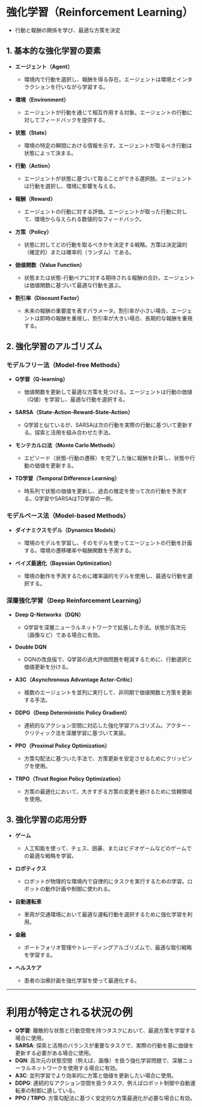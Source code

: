 # 強化学習（Reinforcement Learning）
- 行動と報酬の関係を学び、最適な方策を決定

## 1. 基本的な強化学習の要素

- **エージェント（Agent）**  
  - 環境内で行動を選択し、報酬を得る存在。エージェントは環境とインタラクションを行いながら学習する。

- **環境（Environment）**  
  - エージェントが行動を通じて相互作用する対象。エージェントの行動に対してフィードバックを提供する。

- **状態（State）**  
  - 環境の特定の瞬間における情報を示す。エージェントが取るべき行動は状態によって決まる。

- **行動（Action）**  
  - エージェントが状態に基づいて取ることができる選択肢。エージェントは行動を選択し、環境に影響を与える。

- **報酬（Reward）**  
  - エージェントの行動に対する評価。エージェントが取った行動に対して、環境から与えられる数値的なフィードバック。

- **方策（Policy）**  
  - 状態に対してどの行動を取るべきかを決定する戦略。方策は決定論的（確定的）または確率的（ランダム）である。

- **価値関数（Value Function）**  
  - 状態または状態-行動ペアに対する期待される報酬の合計。エージェントは価値関数に基づいて最適な行動を選ぶ。

- **割引率（Discount Factor）**  
  - 未来の報酬の重要度を表すパラメータ。割引率が小さい場合、エージェントは即時の報酬を重視し、割引率が大きい場合、長期的な報酬を重視する。

## 2. 強化学習のアルゴリズム

### **モデルフリー法（Model-free Methods）**

- **Q学習（Q-learning）**  
  - 価値関数を更新して最適な方策を見つける。エージェントは行動の価値（Q値）を学習し、最適な行動を選択する。
  
- **SARSA（State-Action-Reward-State-Action）**  
  - Q学習と似ているが、SARSAは次の行動を実際の行動に基づいて更新する。探索と活用を組み合わせた手法。

- **モンテカルロ法（Monte Carlo Methods）**  
  - エピソード（状態-行動の遷移）を完了した後に報酬を計算し、状態や行動の価値を更新する。

- **TD学習（Temporal Difference Learning）**  
  - 時系列で状態の価値を更新し、過去の推定を使って次の行動を予測する。Q学習やSARSAはTD学習の一例。

### **モデルベース法（Model-based Methods）**

- **ダイナミクスモデル（Dynamics Models）**  
  - 環境のモデルを学習し、そのモデルを使ってエージェントの行動を計画する。環境の遷移確率や報酬関数を予測する。

- **ベイズ最適化（Bayesian Optimization）**  
  - 環境の動作を予測するために確率論的モデルを使用し、最適な行動を選択する。

### **深層強化学習（Deep Reinforcement Learning）**

- **Deep Q-Networks（DQN）**  
  - Q学習を深層ニューラルネットワークで拡張した手法。状態が高次元（画像など）である場合に有効。

- **Double DQN**  
  - DQNの改良版で、Q学習の過大評価問題を軽減するために、行動選択と価値更新を分ける。

- **A3C（Asynchronous Advantage Actor-Critic）**  
  - 複数のエージェントを並列に実行して、非同期で価値関数と方策を更新する手法。

- **DDPG（Deep Deterministic Policy Gradient）**  
  - 連続的なアクション空間に対応した強化学習アルゴリズム。アクター・クリティック法を深層学習に基づいて実装。

- **PPO（Proximal Policy Optimization）**  
  - 方策勾配法に基づいた手法で、方策更新を安定させるためにクリッピングを使用。

- **TRPO（Trust Region Policy Optimization）**  
  - 方策の最適化において、大きすぎる方策の変更を避けるために信頼領域を使用。

## 3. 強化学習の応用分野

- **ゲーム**  
  - 人工知能を使って、チェス、囲碁、またはビデオゲームなどのゲームでの最適な戦略を学習。

- **ロボティクス**  
  - ロボットが物理的な環境内で自律的にタスクを実行するための学習。ロボットの動作計画や制御に使われる。

- **自動運転車**  
  - 車両が交通環境において最適な運転行動を選択するために強化学習を利用。

- **金融**  
  - ポートフォリオ管理やトレーディングアルゴリズムで、最適な取引戦略を学習する。

- **ヘルスケア**  
  - 患者の治療計画を強化学習を使って最適化する。

---

# 利用が特定される状況の例

- **Q学習**: 離散的な状態と行動空間を持つタスクにおいて、最適方策を学習する場合に使用。
- **SARSA**: 探索と活用のバランスが重要なタスクで、実際の行動を基に価値を更新する必要がある場合に使用。
- **DQN**: 高次元の状態空間（例えば、画像）を扱う強化学習問題で、深層ニューラルネットワークを使用する場合に有効。
- **A3C**: 並列学習でより効率的に方策と価値を更新したい場合に使用。
- **DDPG**: 連続的なアクション空間を扱うタスク、例えばロボット制御や自動運転車の制御に適している。
- **PPO / TRPO**: 方策勾配法に基づく安定的な方策最適化が必要な場合に有効。
